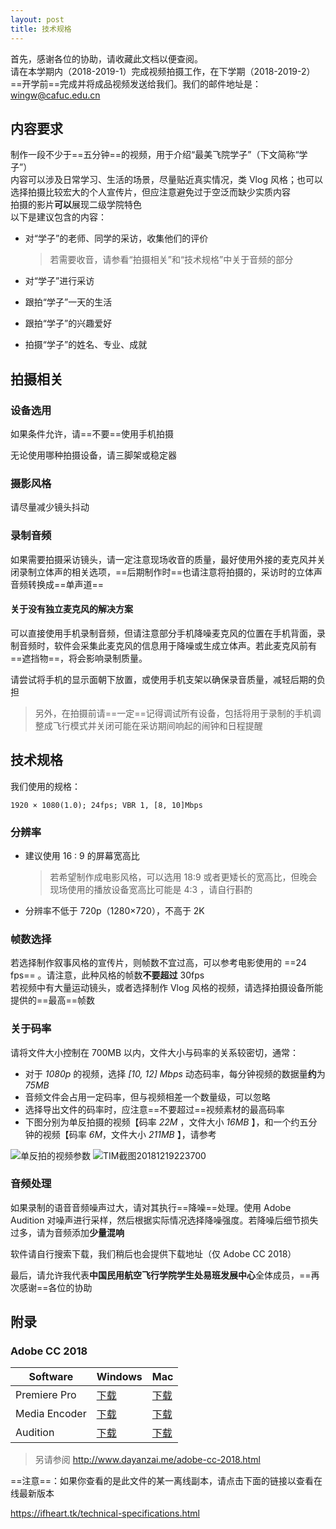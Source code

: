 ```yaml
---
layout: post
title: 技术规格
---
```


首先，感谢各位的协助，请收藏此文档以便查阅。  
请在本学期内（2018-2019-1）完成视频拍摄工作，在下学期（2018-2019-2）==开学前==完成并将成品视频发送给我们。我们的邮件地址是： wingw@cafuc.edu.cn

## 内容要求

制作一段不少于==五分钟==的视频，用于介绍“最美飞院学子”（下文简称“学子”）  
内容可以涉及日常学习、生活的场景，尽量贴近真实情况，类 Vlog 风格；也可以选择拍摄比较宏大的个人宣传片，但应注意避免过于空泛而缺少实质内容  
拍摄的影片**可以**展现二级学院特色  
以下是建议包含的内容：

- 对“学子”的老师、同学的采访，收集他们的评价

	> 若需要收音，请参看“拍摄相关”和“技术规格”中关于音频的部分
- 对“学子”进行采访
- 跟拍“学子”一天的生活
- 跟拍“学子”的兴趣爱好
- 拍摄“学子”的姓名、专业、成就

## 拍摄相关

### 设备选用

如果条件允许，请==不要==使用手机拍摄

无论使用哪种拍摄设备，请三脚架或稳定器

### 摄影风格

请尽量减少镜头抖动

### 录制音频

如果需要拍摄采访镜头，请一定注意现场收音的质量，最好使用外接的麦克风并关闭录制立体声的相关选项，==后期制作时==也请注意将拍摄的，采访时的立体声音频转换成==单声道==

#### 关于没有独立麦克风的解决方案

可以直接使用手机录制音频，但请注意部分手机降噪麦克风的位置在手机背面，录制音频时，软件会采集此麦克风的信息用于降噪或生成立体声。若此麦克风前有==遮挡物==，将会影响录制质量。


请尝试将手机的显示面朝下放置，或使用手机支架以确保录音质量，减轻后期的负担  
> 另外，在拍摄前请==一定==记得调试所有设备，包括将用于录制的手机调整成飞行模式并关闭可能在采访期间响起的闹钟和日程提醒

## 技术规格

我们使用的规格：

````
1920 × 1080(1.0); 24fps; VBR 1, [8, 10]Mbps
````

### 分辨率
- 建议使用 16 : 9 的屏幕宽高比

	> 若希望制作成电影风格，可以选用 18:9 或者更矮长的宽高比，但晚会现场使用的播放设备宽高比可能是 4:3 ，请自行斟酌
- 分辨率不低于 720p（1280×720），不高于 2K

### 帧数选择
若选择制作叙事风格的宣传片，则帧数不宜过高，可以参考电影使用的 ==24 fps== 。请注意，此种风格的帧数**不要超过** 30fps  
若视频中有大量运动镜头，或者选择制作 Vlog 风格的视频，请选择拍摄设备所能提供的==最高==帧数

### 关于码率
请将文件大小控制在 700MB 以内，文件大小与码率的关系较密切，通常：
- 对于 *1080p* 的视频，选择 *[10, 12] Mbps* 动态码率，每分钟视频的数据量**约**为 *75MB*
- 音频文件会占用一定码率，但与视频相差一个数量级，可以忽略
- 选择导出文件的码率时，应注意==不要超过==视频素材的最高码率
- 下图分别为单反拍摄的视频【码率 *22M* ，文件大小 *16MB* 】，和一个约五分钟的视频【码率 *6M*，文件大小 *211MB* 】，请参考

![单反拍的视频参数](http://storage.live.com/items/85D78B7C87173E19!13532?authkey=AMj37ZjKyOtlhsE)
![TIM截图20181219223700](http://storage.live.com/items/85D78B7C87173E19!13530?authkey=AMj37ZjKyOtlhsE)

### 音频处理

如果录制的语音音频噪声过大，请对其执行==降噪==处理。使用 Adobe Audition 对噪声进行采样，然后根据实际情况选择降噪强度。若降噪后细节损失过多，请为音频添加**少量混响**

软件请自行搜索下载，我们稍后也会提供下载地址（仅 Adobe CC 2018）

最后，请允许我代表**中国民用航空飞行学院学生处易班发展中心**全体成员，==再次感谢==各位的协助

## 附录
### Adobe CC 2018
| Software | Windows | Mac |
| --- | -- | -- |
| Premiere Pro | [下载](http://prdl-download.adobe.com/Premiere%20Pro/50AAFADD563D4691896967A6AB1D47F8/1507826592638/AdobePremierePro12AllTrial.zip) | [下载](http://prdl-download.adobe.com/Premiere%20Pro/50AAFADD563D4691896967A6AB1D47F8/1507829132211/AdobePremierePro12AllTrial.dmg) |
| Media Encoder | [下载](http://prdl-download.adobe.com/Adobe%20Media%20Encoder/1CD6D52151DC4B0A994447A5189E1DE4/1509271836062/AdobeMediaEncoder12AllTrial.zip) | [下载](http://prdl-download.adobe.com/Adobe%20Media%20Encoder/1CD6D52151DC4B0A994447A5189E1DE4/1509276144953/AdobeMediaEncoder12AllTrial.dmg) | 
| Audition | [下载](http://prdl-download.adobe.com/Audition/A26ECCB044C24810B1B2E7A0A3323B3E/1507818438900/AdobeAudition11All.zip) | [下载](http://prdl-download.adobe.com/Audition/A26ECCB044C24810B1B2E7A0A3323B3E/1507818801401/AdobeAudition11All.dmg) |
> 另请参阅 http://www.dayanzai.me/adobe-cc-2018.html

==注意==：如果你查看的是此文件的某一离线副本，请点击下面的链接以查看在线最新版本

https://ifheart.tk/technical-specifications.html




